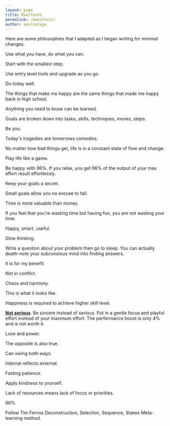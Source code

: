 ```yaml
---
layout: page
title: Manifesto
permalink: /manifesto/ 
author: kevinolega
---
```


Here are some philosophies that I adapted as I began writing for minimal changes.

Use what you have, do what you can.

Start with the smallest step.

Use entry level tools and upgrade as you go.

Do today well.

The things that make me happy are the same things that made me happy back in high school.

Anything you need to know can be learned.

Goals are broken down into tasks, skills, techniques, moves, steps.

Be you.

Today's tragedies are tomorrows comedies.

No matter how bad things get, life is in a constant state of flow and change.

Play life like a game.

Be happy with 96%. If you relax, you get 96% of the output of your max effort result effortlessly.

Keep your goals a secret.

Small goals allow you no excuse to fail. 

Time is more valuable than money.

If you feel that you're wasting time but having fun, you are not wasting your time.

Happy, smart, useful.

Slow thinking.

Write a question about your problem then go to sleep. You can actually death-note your subconsious mind into finding answers.

It is for my benefit.

Not in conflict.

Chaos  and harmony.

This is what it looks like.

Happiness is required to achieve higher skill level.

**[Not serious](http://kevinolega.com/serious)**. Be sincere instead of serious. Put in a gentle focus and playful effort instead of your maximum effort. The performance boost is only 4% and is not worth it.

Love and power.

The opposite is also true.

Can swing both ways.

Internal reflects external.

Fasting patience.

Apply kindness to yourself.

Lack of resources means lack of focus or priorities.

96%





Follow Tim Ferriss Deconstruction, Selection, Sequence, Stakes Meta-learning method.
